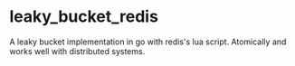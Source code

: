 # leaky_bucket_redis
A leaky bucket implementation in go with redis's lua script. Atomically and works well with distributed systems.
